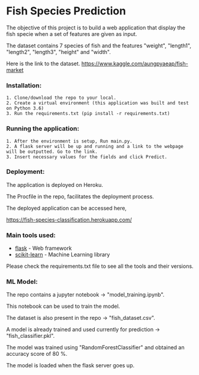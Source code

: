 # Fish Species Prediction

The objective of this project is to build a web application that display the fish specie when a set of features are given as input.

The dataset contains 7 species of fish and the features "weight", "length1", "length2", "length3", "height" and "width".

Here is the link to the dataset. https://www.kaggle.com/aungpyaeap/fish-market

### Installation:

    1. Clone/download the repo to your local.
    2. Create a virtual environment (this application was built and test on Python 3.6)
    3. Run the requirements.txt (pip install -r requirements.txt)

### Running the application:
 
    1. After the environment is setup, Run main.py.
    2. A flask server will be up and running and a link to the webpage will be outputted. Go to the link.
    3. Insert necessary values for the fields and click Predict.

### Deployment:

The application is deployed on Heroku.

The Procfile in the repo, facilitates the deployment process.

The deployed application can be accessed here, 

https://fish-species-classification.herokuapp.com/

### Main tools used:

* [flask](https://flask.palletsprojects.com/en/1.1.x/) - Web framework
* [scikit-learn](https://scikit-learn.org/0.22/getting_started.html) - Machine Learning library

Please check the requirements.txt file to see all the tools and their versions.

### ML Model:

The repo contains a jupyter notebook -> "model_training.ipynb".

This notebook can be used to train the model.

The dataset is also present in the repo -> "fish_dataset.csv".

A model is already trained and used currently for prediction -> "fish_classifier.pkl".

The model was trained using "RandomForestClassifier" and obtained an accuracy score of 80 %.

The model is loaded when the flask server goes up.
